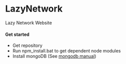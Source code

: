 LazyNetwork
===========
Lazy Network Website

<h4>Get started</h4>
<ul>
  <li> Get repository </li>
  <li> Run npm_install.bat to get dependent node modules </li>
  <li> Install mongoDB (See <a target="_blank" href="http://docs.mongodb.org/manual/installation/">mongodb manual</a>)
  </li>
</ul>
